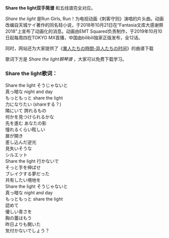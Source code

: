 

**Share the light双手简谱** 和五线谱完全对应。

_Share the light_ 是Run Girls,
Run！为电视动画《刺客守则》演唱的片头曲。动画改编自天城ケイ著作的同名轻小说，于2018年10月21日在“Fantasia文库大感谢祭2018”上宣布了动画化的消息。动画由EMT
Squared负责制作，于2019年10月10日起每周四在TOKYO MX首播，中国由bilibili独家正版发布，全12话。

同时，网站还为大家提供了《[異人たちの時間-异人たちの时间](Music-10844-異人たちの時間-异人たちの时间-刺客守则ED.html
"異人たちの時間-异人たちの时间")》的曲谱下载

歌词下方是 _Share the light钢琴谱_ ，大家可以免费下载学习。

### Share the light歌词：

Share the light そうじゃないと  
真っ暗な night and day  
もっともっと share the light  
力になりたい (shareする？)  
隣にいて 誇れるもの  
何かを見つけられるかな  
先を進む あなたの影  
憧れるくらい眩しい  
扉が開き  
差し込んだ逆光  
見失いそうな  
シルエット  
Share the light 行かないで  
そっと手を伸ばせ  
ブレイクする夢だった  
共有したい境地を  
Share the light そうじゃないと  
真っ暗な night and day  
もっともっと share the light  
認めて  
優しい青さを  
胸の蕾はもう  
昨日よりも開いた  
気付かないでしょう？

